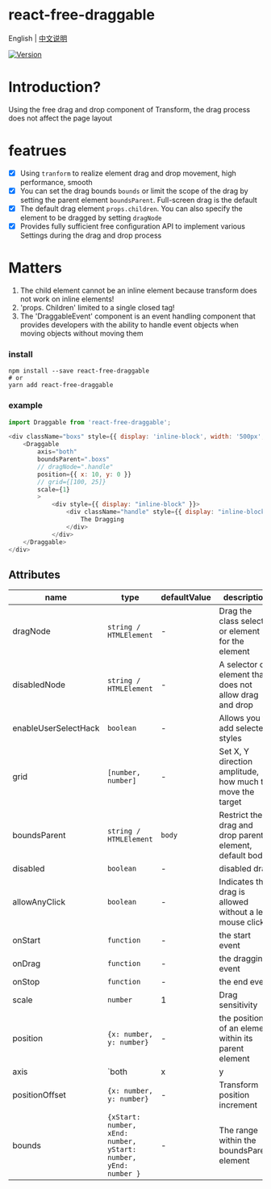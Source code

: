 # react-free-draggable

English | [中文说明](./README_CN.md)

[![Version](https://img.shields.io/badge/version-1.0.0-green)](https://www.npmjs.com/package/react-free-draggable)

# Introduction?

Using the free drag and drop component of Transform, the drag process does not affect the page layout

# featrues

- [x] Using `tranform` to realize element drag and drop movement, high performance, smooth
- [x] You can set the drag bounds `bounds` or limit the scope of the drag by setting the parent element `boundsParent`. Full-screen drag is the default
- [x] The default drag element `props.children`. You can also specify the element to be dragged by setting `dragNode`
- [x] Provides fully sufficient free configuration API to implement various Settings during the drag and drop process

# Matters

1. The child element cannot be an inline element because transform does not work on inline elements!
2. 'props. Children' limited to a single closed tag!
2. The 'DraggableEvent' component is an event handling component that provides developers with the ability to handle event objects when moving objects without moving them

### install
```
npm install --save react-free-draggable
# or
yarn add react-free-draggable
```

### example
```javascript
import Draggable from 'react-free-draggable';

<div className="boxs" style={{ display: 'inline-block', width: '500px', background: "red" }}>
    <Draggable
        axis="both"
        boundsParent=".boxs"
        // dragNode=".handle"
        position={{ x: 10, y: 0 }}
        // grid={[100, 25]}
        scale={1}
        >
            <div style={{ display: "inline-block" }}>
                <div className="handle" style={{ display: "inline-block", width: "80px",background: "blue", cursor: "pointer", height: "100%" }} type="default" onClick={this.clickToast}>
                    The Dragging
                </div>
            </div>
    </Draggable>
</div>
```

## Attributes

| name                          | type                  | defaultValue                                                   | description                                                                                                      |
| ----------------------------- | --------------------- | -------------------------------------------------------------- | --------------------------------------------------------------------------------------------------------- |
| dragNode                      | `string / HTMLElement`            | -                                                  | Drag the class selector or element for the element                                                                                  |
| disabledNode                  | `string / HTMLElement`            | -                                                  | A selector or element that does not allow drag and drop                                                                              |
| enableUserSelectHack          | `boolean`                         | -                                                  | Allows you to add selected styles                                                  |
| grid                          | `[number, number]`                | -                                                  | Set X, Y direction amplitude, how much to move the target                                                                              |
| boundsParent                  | `string / HTMLElement`            | `body`                                             | Restrict the drag and drop parent element, default body              |
| disabled                      | `boolean`                         | -                                                  | disabled drag                                                                                          |
| allowAnyClick                 | `boolean`                         | -                                                  | Indicates that drag is allowed without a left mouse click                                                                                          |
| onStart                       | `function`                        | -                                                  | the start event                                                                                          |
| onDrag                        | `function`                        | -                                                  | the dragging event                      |
| onStop                        | `function`                        | -                                                  | the end event                                                                                  |
| scale                         | `number`                          | 1                                                  | Drag sensitivity                                                                                  |
| position                      | `{x: number, y: number}`          | -                                                  | the position of an element within its parent element                                                                                  |
| axis                          | `both | x | y | none`             | -                                                  | the direction of drag and drop                                                                                  |
| positionOffset                | `{x: number, y: number}`          | -                                                  | Transform position increment                                                                                  |
| bounds                        | `{xStart: number, xEnd: number, yStart: number, yEnd: number }` | -                    | The range within the boundsParent element                                                                                          |



